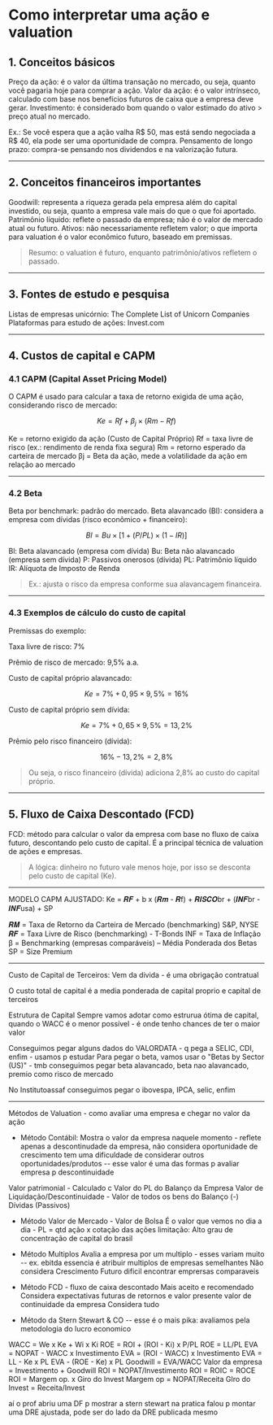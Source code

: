 # Como interpretar uma ação e valuation

## 1. Conceitos básicos

 Preço da ação: é o valor da última transação no mercado, ou seja, quanto você pagaria hoje para comprar a ação.
 Valor da ação: é o valor intrínseco, calculado com base nos benefícios futuros de caixa que a empresa deve gerar.
 Investimento: é considerado bom quando o valor estimado do ativo > preço atual no mercado.

   Ex.: Se você espera que a ação valha R\$ 50, mas está sendo negociada a R\$ 40, ela pode ser uma oportunidade de compra.
 Pensamento de longo prazo: compra-se pensando nos dividendos e na valorização futura.

---

## 2. Conceitos financeiros importantes

 Goodwill: representa a riqueza gerada pela empresa além do capital investido, ou seja, quanto a empresa vale mais do que o que foi aportado.
 Patrimônio líquido: reflete o passado da empresa; não é o valor de mercado atual ou futuro.
 Ativos: não necessariamente refletem valor; o que importa para valuation é o valor econômico futuro, baseado em premissas.

> Resumo: o valuation é futuro, enquanto patrimônio/ativos refletem o passado.

---

## 3. Fontes de estudo e pesquisa

 Listas de empresas unicórnio: The Complete List of Unicorn Companies
 Plataformas para estudo de ações: Invest.com

---

## 4. Custos de capital e CAPM

### 4.1 CAPM (Capital Asset Pricing Model)

O CAPM é usado para calcular a taxa de retorno exigida de uma ação, considerando risco de mercado:

$$
Ke = Rf + \beta_j \times (Rm - Rf)
$$

 Ke = retorno exigido da ação (Custo de Capital Próprio)
 Rf = taxa livre de risco (ex.: rendimento de renda fixa segura)
 Rm = retorno esperado da carteira de mercado
 βj = Beta da ação, mede a volatilidade da ação em relação ao mercado

---

### 4.2 Beta

 Beta por benchmark: padrão do mercado.
 Beta alavancado (Bl): considera a empresa com dívidas (risco econômico + financeiro):

$$
Bl = Bu \times [1 + (P/PL) \times (1-IR)]
$$

 Bl: Beta alavancado (empresa com dívida)
 Bu: Beta não alavancado (empresa sem dívida)
 P: Passivos onerosos (dívida)
 PL: Patrimônio líquido
 IR: Alíquota de Imposto de Renda

> Ex.: ajusta o risco da empresa conforme sua alavancagem financeira.

---

### 4.3 Exemplos de cálculo do custo de capital

Premissas do exemplo:

 Taxa livre de risco: 7%

 Prêmio de risco de mercado: 9,5% a.a.

 Custo de capital próprio alavancado:

$$
Ke = 7\% + 0,95 \times 9,5\% = 16\%
$$

 Custo de capital próprio sem dívida:

$$
Ke = 7\% + 0,65 \times 9,5\% = 13,2\%
$$

 Prêmio pelo risco financeiro (dívida):

$$
16\% - 13,2\% = 2,8\%
$$

> Ou seja, o risco financeiro (dívida) adiciona 2,8% ao custo do capital próprio.

---

## 5. Fluxo de Caixa Descontado (FCD)

 FCD: método para calcular o valor da empresa com base no fluxo de caixa futuro, descontando pelo custo de capital.
 É a principal técnica de valuation de ações e empresas.

> A lógica: dinheiro no futuro vale menos hoje, por isso se desconta pelo custo de capital (Ke).

---

MODELO CAPM AJUSTADO:
Ke = 𝑹𝑭 + b x (𝑹𝒎 - 𝑹f) + 𝑹𝑰𝑺𝑪𝑶br + (𝑰𝑵𝑭br - 𝑰𝑵𝑭usa) + SP 

𝑹𝑴 = Taxa de Retorno da Carteira de Mercado (benchmarking) S&P, NYSE
𝑹𝑭 = Taxa Livre de Risco (benchmarking) - T-Bonds
INF = Taxa de Inflação
β = Benchmarking (empresas comparáveis) – Média Ponderada dos Betas
SP = Size Premium

---

Custo de Capital de Terceiros:
Vem da divida - é uma obrigação contratual 

O custo total de capital é a media ponderada de capital proprio e capital de terceiros

Estrutura de Capital
Sempre vamos adotar como estrurua ótima de capital, quando o WACC é o menor possível - é onde tenho chances de ter o maior valor

Conseguimos pegar alguns dados do VALORDATA - q pega a SELIC, CDI, enfim - usamos p estudar
Para pegar o beta, vamos usar o "Betas by Sector (US)" - tmb conseguimos pegar beta alavancado, beta nao alavancado, premio como risco de mercado

No Institutoassaf conseguimos pegar o ibovespa, IPCA, selic, enfim

---

Métodos de Valuation - como avaliar uma empresa e chegar no valor da ação
- Método Contábil: Mostra o valor da empresa naquele momento - reflete apenas a descontinudade da empresa, não considera oportunidade de crescimento
tem uma dificuldade de considerar outros oportunidades/produtos
-- esse valor é uma das formas p avaliar empresa p descontinuidade

Valor patrimonial - Calculado c Valor do PL do Balanço da Empresa
Valor de Liquidação/Descontinuidade - Valor de todos os bens do Balanço (-) Dívidas (Passivos)

- Método Valor de Mercado - Valor de Bolsa
É o valor que vemos no dia a dia - 
PL = qtd ação x cotação das ações
limitação: Alto grau de concentração de capital do brasil

- Método Multiplos 
Avalia a empresa por um multiplo - esses variam muito -- ex. ebitda
essencia é atribuir multiplos de empresas semelhantes
Não considera Crescimento Futuro
dificil encontrar emprersas comparaveis

- Método FCD - fluxo de caixa descontado
Mais aceito e recomendado
Considera expectativas futuras de retornos e valor presente
valor de continuidade da empresa
Considera tudo

- Método da Stern Stewart & CO -- esse é o mais pika:
avaliamos pela metodologia do lucro economico

WACC = We x Ke + Wi x Ki
ROE = ROI + (ROI - Ki) x P/PL
ROE = LL/PL
EVA = NOPAT - WACC x Investimento
EVA = (ROI - WACC) x Investimento
EVA = LL - Ke x PL
EVA - (ROE - Ke) x PL
Goodwill = EVA/WACC
Valor da empresa = Investimento + Goodwill
ROI = NOPAT/Investimento
ROI = ROIC = ROCE
ROI = Margem op. x Giro do Invest
Margem op = NOPAT/Receita
GIro do Invest = Receita/Invest

aí o prof abriu uma DF p mostrar a stern stewart na pratica
falou p montar uma DRE ajustada, pode ser do lado da DRE publicada mesmo

